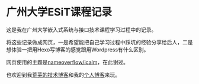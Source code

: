 # 广州大学ESiT课程记录

这是我在广州大学嵌入式系统与接口技术课程学习过程中的记录。

将这些记录做成网页，一是希望能把自己学习过程中踩坑的经验分享给后人，二是想体验一把用Hexo写博客的感觉跟用Wordpress有什么区别。

网页使用的主题是[nameoverflow/icalm](https://github.com/nameoverflow/hexo-theme-icalm)，在此谢过。

也欢迎到我[荒芜的技术博客](https://blog.csdn.net/lightyears1998)和我的[个人博客](https://blog.qfstudio.net/)来玩。
